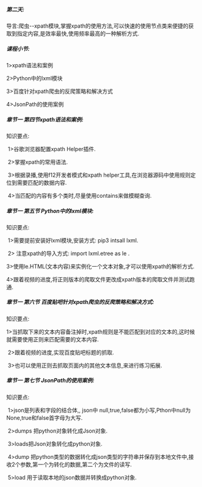 ##### **第二天:** 

导言:爬虫--xpath模块,掌握xpath的使用方法,可以快速的使用节点类来便捷的获取到指定内容,是效率最快,使用频率最高的一种解析方式.

##### **课程小节:**  

1>xpath语法和案例

2>Python中的lxml模块

3>百度针对xpath爬虫的反爬策略和解决方式

4>JsonPath的使用案例

##### **章节一 第四节xpath语法和案例:**

知识要点:

​    1>谷歌浏览器配置xpath Helper插件.

​    2>掌握xpath的常用语法.

​    3>根据录播,使用f12开发者模式和xpath helper工具,在浏览器源码中使用规则定位到需要匹配的数据内容.

​    4>当匹配的内容有多个类时,尽量使用contains来做模糊查询.

##### **章节一 第五节 Python中的lxml模块:**

知识要点:

​    1>需要提前安装好lxml模块,安装方式: pip3 intsall  lxml.

​    2> 注意xpath的导入方式: import  lxml.etree as le .

​    3>使用le.HTML(文本内容)来实例化一个文本对象,才可以使用xpath的解析方式.

​    4>跟着视频的进度,将正则版本的爬取文件更改成xpath版本的爬取文件并测试跑通.

##### **章节一 第六节 百度贴吧针对xpath爬虫的反爬策略和解决方式:**

知识要点:

​    1>当抓取下来的文本内容备注掉时,xpath规则是不能匹配到对应的文本的,这时候就需要使用正则来匹配需要的文本内容.

​    2>跟着视频的进度,实现百度贴吧标题的抓取.

​    3>也可以使用正则去抓取页面内的其他文本信息,来进行练习拓展.

##### **章节一 第七节 JsonPath的使用案例:**

知识要点:

​    1>json是列表和字段的结合体,, json中 null,true,false都为小写,Pthon中null为None,true和false首字母为大写.

​    2>dumps 把python对象转化成Json对象.

​    3>loads把Json对象转化成python对象.

​    4>dump  把python类型的数据转化成json类型的字符串并保存到本地文件中,接收2个参数,第一个为转化的数据,第二个为文件的读写.

​    5>load  用于读取本地的json数据并转换成python对象.